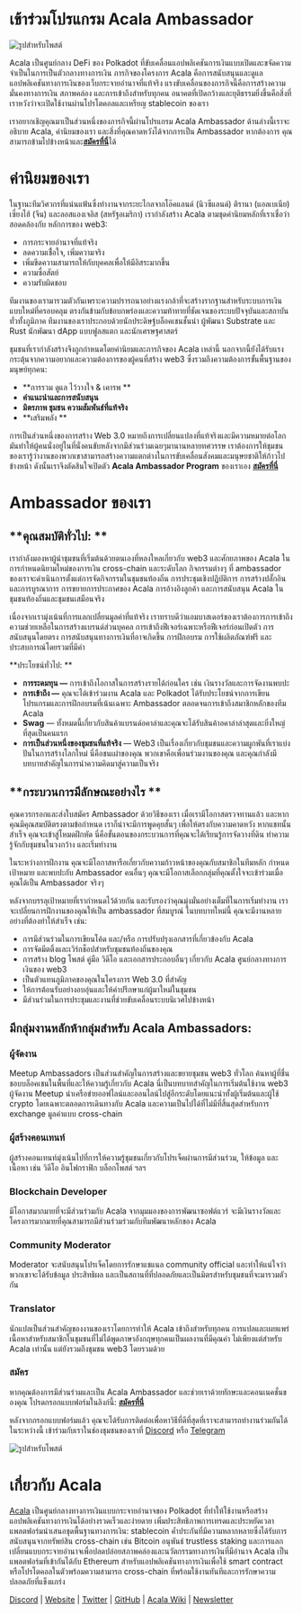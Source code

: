 # เข้าร่วมโปรแกรม Acala Ambassador

![รูปสำหรับโพสต์](https://miro.medium.com/max/3200/0*X-e7lkvJHnabKk4k)

Acala เป็นศูนย์กลาง DeFi ของ Polkadot ที่ขับเคลื่อนแอปพลิเคชันการเงินแบบเปิดและขจัดความจำเป็นในการเป็นตัวกลางทางการเงิน  ภารกิจของโครงการ Acala คือการสนับสนุนและดูแลแอปพลิเคชันทางการเงินของเว็บกระจายอำนาจที่แท้จริง  แรงขับเคลื่อนของภารกิจนี้คือการสร้างความมั่นคงทางการเงิน สภาพคล่อง และการเข้าถึงสำหรับทุกคน  อนาคตที่เปิดกว้างและยุติธรรมยิ่งขึ้นคือสิ่งที่เราหวังว่าจะเปิดใช้งานผ่านโปรโตคอลและเหรียญ stablecoin ของเรา

เราอยากเชิญคุณมาเป็นส่วนหนึ่งของภารกิจนี้ผ่านโปรแกรม Acala Ambassador  ด้านล่างนี้เราจะอธิบาย Acala, ค่านิยมของเรา และสิ่งที่คุณคาดหวังได้จากการเป็น Ambassador  หากต้องการ คุณสามารถข้ามไปข้างหน้าและ[**สมัครที่นี่**](http://acala.hubspotpagebuilder.com/acala-ambassador-program)ได้

# ค่านิยมของเรา

ในฐานะทีมวิศวกรที่แน่นแฟ้นซึ่งทำงานจากระยะไกลจากโอ๊คแลนด์ (นิวซีแลนด์) ติรานา (แอลเบเนีย) เซี่ยงไฮ้ (จีน) และลอสแองเจลิส (สหรัฐอเมริกา) เรากำลังสร้าง Acala ตามชุดค่านิยมหลักที่เราเชื่อว่าสอดคล้องกับ หลักการของ web3:

- การกระจายอำนาจที่แท้จริง
- ลดความเชื่่อใจ, เพิ่มความจริง
- เพิ่มขีดความสามารถให้กับบุคคลเพื่อให้มีอิสระมากขึ้น
- ความซื่อสัตย์
- ความรับผิดชอบ

ทีมงานของเรามารวมตัวกันเพราะความปรารถนาอย่างแรงกล้าที่จะสร้างรากฐานสำหรับระบบการเงินแบบใหม่ที่ครอบคลุม ตรงกันข้ามกับข้อบกพร่องและความท้าทายที่ชัดเจนของระบบปัจจุบันและสถาบันทั่วทั้งภูมิภาค  ทีมงานของเราประกอบด้วยนักประดิษฐ์บล็อคเชนชั้นนำ ผู้พัฒนา Substrate และ Rust นักพัฒนา dApp แบบฟูลสแตก และนักเศรษฐศาสตร์

ชุมชนที่เรากำลังสร้างจึงถูกกำหนดโดยค่านิยมและภารกิจของ Acala เหล่านี้ นอกจากนี้ยังได้รับแรงกระตุ้นจากความอยากและความต้องการของผู้คนที่สร้าง web3 ซึ่งรวมถึงความต้องการขั้นพื้นฐานของมนุษย์ทุกคน:

- **การรวม ดูแล ไว้วางใจ & เคารพ **
- **คำแนะนำและการสนับสนุน**
- **มิตรภาพ ชุมชน ความสัมพันธ์ที่แท้จริง**
- **เสริมพลัง **

การเป็นส่วนหนึ่งของการสร้าง Web 3.0 หมายถึงการเปลี่ยนแปลงที่แท้จริงและมีความหมายต่อโลก มันทำให้ผู้คนนั่งอยู่ในที่นั่งคนขับหลังจากมีส่วนร่วมเฉยๆมานานหลายทศวรรษ  เราต้องการให้ชุมชนของเรารู้ว่างานของพวกเขาสามารถสร้างความแตกต่างในการขับเคลื่อนสังคมและมนุษยชาติให้ก้าวไปข้างหน้า ดังนั้นเราจึงตัดสินใจเปิดตัว **Acala Ambassador Program** ของเราเอง  [**สมัครที่นี่**](http://acala.hubspotpagebuilder.com/acala-ambassador-program)

# **Ambassador ของเรา**

## **คุณสมบัติทั่วไป: **

เรากำลังมองหาผู้นำชุมชนที่เริ่มต้นด้วยตนเองที่หลงใหลเกี่ยวกับ web3 และศักยภาพของ Acala ในการกำหนดนิยามใหม่ของการเงิน cross-chain และระดับโลก  กิจกรรมต่างๆ ที่ ambassador ของเราจะดำเนินการตั้งแต่การจัดกิจกรรมในชุมชนท้องถิ่น การประชุมเชิงปฏิบัติการ การสร้างปลั๊กอินและการบูรณาการ การขยายการประกาศของ Acala การอ้างอิงลูกค้า และการสนับสนุน Acala ในชุมชนท้องถิ่นและชุมชนเสมือนจริง

เนื่องจากเรามุ่งเน้นที่การแลกเปลี่ยนมูลค่าที่แท้จริง เราทราบดีว่าแอมบาสเดอร์ของเราต้องการการเข้าถึง ความช่วยเหลือในการสร้างแบรนด์ส่วนบุคคล การเข้าถึงฟีเจอร์เฉพาะหรือฟีเจอร์ก่อนเปิดตัว การสนับสนุนโดยตรง การสนับสนุนทางการเงินที่อาจเกิดขึ้น การฝึกอบรม การใช้ผลิตภัณฑ์ฟรี และประสบการณ์โดยรวมที่มีค่า

**ประโยชน์ทั่วไป: **

- **การระดมทุน —** การเข้าถึงโอกาสในการสร้างรายได้ก่อนใคร เช่น เงินรางวัลและการจัดงานพบปะ
- **การเข้าถึง —** คุณจะได้เข้าร่วมงาน Acala และ Polkadot ได้รับประโยชน์จากการเขียนโปรแกรมและการฝึกอบรมที่เน้นเฉพาะ Ambassador ตลอดจนการเข้าถึงสมาชิกหลักของทีม Acala
- **Swag** — ทั้งหมดนี้เกี่ยวกับสินค้าแบรนด์อคาล่าและคุณจะได้รับสินค้าอคาล่าล่าสุดและยิ่งใหญ่ที่สุดเป็นคนแรก
- **การเป็นส่วนหนึ่งของชุมชนที่แท้จริง** — Web3 เป็นเรื่องเกี่ยวกับชุมชนและความผูกพันที่เราแบ่งปันในการสร้างโลกใหม่  นี่คือชนเผ่าของคุณ พวกเขาคือเพื่อนร่วมงานของคุณ และคุณกำลังมีบทบาทสำคัญในการนำความคิดมาสู่ความเป็นจริง

## **กระบวนการมีลักษณะอย่างไร **

คุณควรกรอกและส่งใบสมัคร Ambassador ด้วยวิธีของเรา  เมื่อเรามีโอกาสตรวจทานแล้ว และหากคุณมีคุณสมบัติตรงตามข้อกำหนด เราก็น่าจะมีการพูดคุยสั้นๆ เพื่อให้ตรงกับความคาดหวัง  หากแชทนั้นสำเร็จ คุณจะเข้าสู่โหมดฝึกหัด  นี่คือขั้นตอนของกระบวนการที่คุณจะได้เรียนรู้การจัดวางที่ดิน ทำความรู้จักกับชุมชนในวงกว้าง และเริ่มทำงาน

ในระหว่างการฝึกงาน คุณจะมีโอกาสหารือเกี่ยวกับความก้าวหน้าของคุณกับสมาชิกในทีมหลัก กำหนดเป้าหมาย และพบปะกับ Ambassador คนอื่นๆ  คุณจะมีโอกาสเลือกกลุ่มที่คุณตั้งใจจะเข้าร่วมเมื่อคุณได้เป็น Ambassador จริงๆ

หลังจากบรรลุเป้าหมายที่เรากำหนดไว้ด้วยกัน และรับรองว่าคุณมุ่งมั่นอย่างเต็มที่ในการเริ่มทำงาน เราจะเปลี่ยนการฝึกงานของคุณให้เป็น ambassador ที่สมบูรณ์  ในบทบาทใหม่นี้ คุณจะมีงานหลายอย่างที่ต้องทำให้สำเร็จ เช่น:

- การมีส่วนร่วมในการเขียนโค้ด และ/หรือ การปรับปรุงเอกสารที่เกี่ยวข้องกับ Acala
- การจัดมีตติ้งและเวิร์กช็อปสำหรับชุมชนท้องถิ่นของคุณ
- การสร้าง blog โพสต์ คู่มือ วิดีโอ และเอกสารประกอบอื่นๆ เกี่ยวกับ Acala ศูนย์กลางทางการเงินของ web3
- เป็นตัวแทนภูมิภาคของคุณในโครงการ Web 3.0 ที่สำคัญ
- ให้การต้อนรับอย่างอบอุ่นและให้คำปรึกษาแก่ผู้มาใหม่ในชุมชน
- มีส่วนร่วมในการประชุมและงานที่ช่วยขับเคลื่อนระบบนิเวศไปข้างหน้า

## มีกลุ่มงานหลักห้ากลุ่มสำหรับ Acala Ambassadors:

### **ผู้จัดงาน**

Meetup Ambassadors เป็นส่วนสำคัญในการสร้างและขยายชุมชน web3 ทั่วโลก ค้นหาผู้ที่ชื่นชอบบล็อคเชนในพื้นที่และให้ความรู้เกี่ยวกับ Acala นี่เป็นบทบาทสำคัญในการเริ่มต้นใช้งาน web3  ผู้จัดงาน Meetup นำเครือข่ายออฟไลน์และออนไลน์ไปสู่อีกระดับโดยแนะนำทั้งผู้เริ่มต้นและผู้ใช้ crypto โดยเฉพาะตลอดการเดินทางกับ Acala และความเป็นไปได้ที่ไม่มีที่สิ้นสุดสำหรับการ exchange มูลค่าแบบ cross-chain

### **ผู้สร้างคอนเทนท์**

ผู้สร้างคอนเทนท์มุ่งเน้นไปที่การให้ความรู้ชุมชนเกี่ยวกับโปรเจ็คผ่านการมีส่วนร่วม, ให้ข้อมูล และเนื้อหา เช่น วิดีโอ อินโฟกราฟิก บล็อกโพสต์ ฯลฯ

### **Blockchain Developer**

มีโอกาสมากมายที่จะมีส่วนร่วมกับ Acala จากมุมมองของการพัฒนาซอฟต์แวร์ จะมีเงินรางวัลและโครงการมากมายที่คุณสามารถมีส่วนร่วมร่วมกับทีมพัฒนาหลักของ Acala

### **Community Moderator**

Moderator จะสนับสนุนโปรเจ็คโดยการรักษาแชแนล community official  และทำให้แน่ใจว่าพวกเขาจะได้รับข้อมูล ประสิทธิผล และเป็นสถานที่ที่ปลอดภัยและเป็นมิตรสำหรับชุมชนที่จะมารวมตัวกัน

### **Translator**

นักแปลเป็นส่วนสำคัญของงานของเราโดยการทำให้ Acala เข้าถึงสำหรับทุกคน การแปลและเผยแพร่เนื้อหาสำหรับสมาชิกในชุมชนที่ไม่ได้พูดภาษาอังกฤษทุกคนเป็นผลงานที่มีคุณค่า ไม่เพียงแต่สำหรับ Acala เท่านั้น แต่ยังรวมถึงชุมชน web3 โดยรวมด้วย

### **สมัคร**

หากคุณต้องการมีส่วนร่วมและเป็น Acala Ambassador และช่วยเราด้วยทักษะและคอนเนคชั่นของคุณ โปรดกรอกแบบฟอร์มในลิงก์นี้: [**สมัครที่นี่**](http://acala.hubspotpagebuilder.com/acala-ambassador-program)

หลังจากกรอกแบบฟอร์มแล้ว คุณจะได้รับการติดต่อเพื่อหาวิธีที่ดีที่สุดที่เราจะสามารถทำงานร่วมกันได้ ในระหว่างนี้ เข้าร่วมกับเราในช่องชุมชนของเราที่ [Discord](https://discord.com/invite/vdbFVCH) หรือ [Telegram](https://t.me/acalaofficial)

![รูปสำหรับโพสต์](https://miro.medium.com/max/2402/0*qGT3mWl2DgxVsAy6.png)

# เกี่ยวกับ Acala

[Acala](http://acala.network/) เป็นศูนย์กลางทางการเงินแบบกระจายอำนาจของ Polkadot ที่ทำให้ใช้งานหรือสร้างแอปพลิเคชันทางการเงินได้อย่างรวดเร็วและง่ายดาย เพิ่มประสิทธิภาพการเทรดและประหยัดเวลา แพลตฟอร์มนำเสนอชุดพื้นฐานทางการเงิน: stablecoin ค้ำประกันที่มีความหลากหลายซึ่งได้รับการสนับสนุนจากทรัพย์สิน cross-chain เช่น Bitcoin อนุพันธ์ trustless staking และการแลกเปลี่ยนแบบกระจายอำนาจเพื่อปลดปล่อยสภาพคล่องและนวัตกรรมทางการเงินที่มีอำนาจ Acala เป็นแพลตฟอร์มที่เข้ากันได้กับ Ethereum สำหรับแอปพลิเคชันทางการเงินเพื่อใช้ smart contract หรือโปรโตคอลในตัวพร้อมความสามารถ cross-chain ที่พร้อมใช้งานทันทีและการรักษาความปลอดภัยที่แข็งแกร่ง

[Discord](https://discord.gg/vdbFVCH) | [Website](https://acala.network/) | [Twitter](https://twitter.com/AcalaNetwork) | [GitHub](https://github.com/AcalaNetwork/Acala) | [Acala Wiki](https://github.com/AcalaNetwork/Acala/wiki) | [Newsletter](https://share.hsforms.com/1X9RxkXk-R62I0VNbATaDXw4h8qc)
